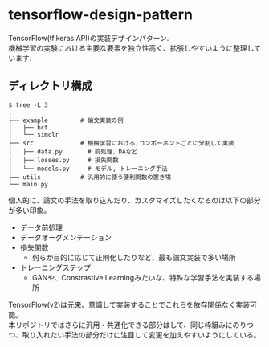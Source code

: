 # tensorflow-design-pattern

TensorFlow(tf.keras API)の実装デザインパターン.  
機械学習の実験における主要な要素を独立性高く、拡張しやすいように整理しています.

## ディレクトリ構成

```
$ tree -L 3
.
├── example         # 論文実装の例
│   ├── bct
│   └── simclr
├── src             # 機械学習における,コンポーネントごとに分割して実装
│   ├── data.py       # 前処理、DAなど
│   ├── losses.py     # 損失関数
│   └── models.py     # モデル, トレーニング手法
├── utils           # 汎用的に使う便利関数の置き場
└── main.py
```

個人的に、論文の手法を取り込んだり、カスタマイズしたくなるのは以下の部分が多い印象。

- データ前処理
- データオーグメンテーション
- 損失関数
  - 何らか目的に応じて正則化したりなど、最も論文実装で多い場所
- トレーニングステップ
  - GANや、Constrastive Learningみたいな、特殊な学習手法を実装する場所

TensorFlow(v2)は元来、意識して実装することでこれらを依存関係なく実装可能。  
本リポジトリではさらに汎用・共通化できる部分はして、同じ枠組みにのりつつ、取り入れたい手法の部分だけに注目して変更を加えやすいようにしている。

